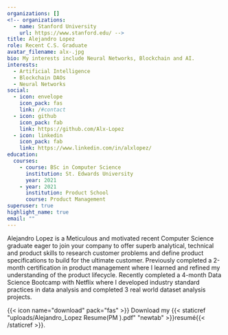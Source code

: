 ```yaml
---
organizations: []
<!-- organizations:
  - name: Stanford University
    url: https://www.stanford.edu/ -->
title: Alejandro Lopez
role: Recent C.S. Graduate
avatar_filename: alx-.jpg
bio: My interests include Neural Networks, Blockchain and AI.
interests:
  - Artificial Intelligence
  - Blockchain DAOs
  - Neural Networks
social:
  - icon: envelope
    icon_pack: fas
    link: /#contact
  - icon: github
    icon_pack: fab
    link: https://github.com/Alx-Lopez
  - icon: linkedin
    icon_pack: fab
    link: https://www.linkedin.com/in/alxlopez/
education:
  courses:
    - course: BSc in Computer Science
      institution: St. Edwards University
      year: 2021
    - year: 2021
      institution: Product School
      course: Product Management
superuser: true
highlight_name: true
email: ""
---
```


Alejandro Lopez is a Meticulous and motivated recent Computer Science graduate eager to join your company to offer superb analytical, technical and product skills to research customer problems and define product specifications to build for the ultimate customer. Previously completed a 2-month certification in product management where I learned and refined my understanding of the product lifecycle. Recently completed a 4-month Data Science Bootcamp with Netflix where I developed industry standard practices in data analysis and completed 3 real world dataset analysis projects. 



{{< icon name="download" pack="fas" >}} Download my {{< staticref "uploads/Alejandro_Lopez Resume(PM ).pdf" "newtab" >}}resumé{{< /staticref >}}.
